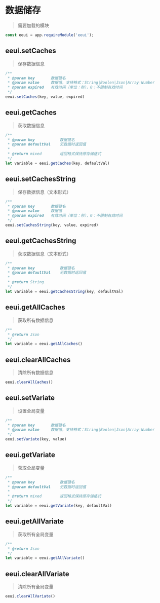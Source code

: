 # 数据储存

> 需要加载的模块

```js
const eeui = app.requireModule('eeui');
```

## eeui.setCaches

> 保存数据信息 <New date="20190901"/>

```js
/**
 * @param key       数据键名
 * @param value     数据值，支持格式：String|Boolen|Json|Array|Number
 * @param expired   有效时间（单位：秒），0：不限制有效时间
 */
eeui.setCaches(key, value, expired)
```

## eeui.getCaches

> 获取数据信息 <New date="20190901"/>

```js
/**
 * @param key           数据键名
 * @param defaultVal    无数据时返回值
 * 
 * @return mixed        返回格式保持原存储格式
 */
let variable = eeui.getCaches(key, defaultVal)
```

## eeui.setCachesString

> 保存数据信息（文本形式）

```js
/**
 * @param key       数据键名
 * @param value     数据值
 * @param expired   有效时间（单位：秒），0：不限制有效时间
 */
eeui.setCachesString(key, value, expired)
```

## eeui.getCachesString

> 获取数据信息（文本形式）

```js
/**
 * @param key           数据键名
 * @param defaultVal    无数据时返回值
 * 
 * @return String
 */
let variable = eeui.getCachesString(key, defaultVal)
```

## eeui.getAllCaches

> 获取所有数据信息 <New date="20190901"/>

```js
/**
 * @return Json 
 */
let variable = eeui.getAllCaches()
```

## eeui.clearAllCaches

> 清除所有数据信息 <New date="20190901"/>

```js
eeui.clearAllCaches()
```


## eeui.setVariate

> 设置全局变量

```js
/**
 * @param key       数据键名
 * @param value     数据值，支持格式：String|Boolen|Json|Array|Number
 */
eeui.setVariate(key, value)
```

## eeui.getVariate

> 获取全局变量

```js
/**
 * @param key           数据键名
 * @param defaultVal    无数据时返回值
 * 
 * @return mixed        返回格式保持原存储格式
 */
let variable = eeui.getVariate(key, defaultVal)
```

## eeui.getAllVariate

> 获取所有全局变量 <New date="20190901"/>

```js
/**
 * @return Json 
 */
let variable = eeui.getAllVariate()
```

## eeui.clearAllVariate

> 清除所有全局变量 <New date="20190901"/>

```js
eeui.clearAllVariate()
```
